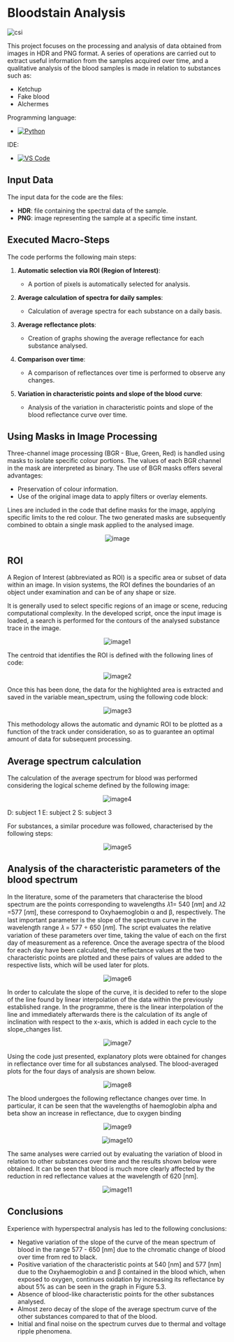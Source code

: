 # Bloodstain Analysis

![csi](https://github.com/user-attachments/assets/1364b310-d910-479f-8990-dbe40ef06afe)

This project focuses on the processing and analysis of data obtained from images in HDR and PNG format. A series of operations are carried out to extract useful information from the samples acquired over time, and a qualitative analysis of the blood samples is made in relation to substances such as:
- Ketchup
- Fake blood
- Alchermes

Programming language:
- [![Python](https://img.shields.io/badge/Python-3776AB?style=for-the-badge&logo=python&logoColor=white)](https://www.python.org/)

IDE:
- [![VS Code](https://img.shields.io/badge/Visual_Studio_Code-0078D4?style=for-the-badge&logo=visual%20studio%20code&logoColor=white)](https://code.visualstudio.com/)


## Input Data

The input data for the code are the files:

- **HDR**: file containing the spectral data of the sample.
- **PNG**: image representing the sample at a specific time instant.

## Executed Macro-Steps

The code performs the following main steps:

1. **Automatic selection via ROI (Region of Interest)**:
   - A portion of pixels is automatically selected for analysis.
   
2. **Average calculation of spectra for daily samples**:
   - Calculation of average spectra for each substance on a daily basis.
   
3. **Average reflectance plots**:
   - Creation of graphs showing the average reflectance for each substance analysed.

4. **Comparison over time**:
   - A comparison of reflectances over time is performed to observe any changes.

5. **Variation in characteristic points and slope of the blood curve**:
   - Analysis of the variation in characteristic points and slope of the blood reflectance curve over time.


## Using Masks in Image Processing

Three-channel image processing (BGR - Blue, Green, Red) is handled using masks to isolate specific colour portions. The values of each BGR channel in the mask are interpreted as binary. The use of BGR masks offers several advantages:

- Preservation of colour information.
- Use of the original image data to apply filters or overlay elements.

Lines are included in the code that define masks for the image, applying specific limits to the red colour. The two generated masks are subsequently combined to obtain a single mask applied to the analysed image.

<p align="center">
  <img src="https://github.com/user-attachments/assets/3352f6fc-3917-4143-8e96-c5dabdad5c0d" alt="image"/>
</p>


## ROI
A Region of Interest (abbreviated as ROI) is a specific area or subset of data within an image. In vision systems, the ROI defines the boundaries of an object under examination and can be of any shape or size.

It is generally used to select specific regions of an image or scene, reducing computational complexity.
In the developed script, once the input image is loaded, a search is performed for the contours of the analysed substance trace in the image.

<p align="center">
  <img src="https://github.com/user-attachments/assets/c0043e6f-ae4d-416a-9edc-9083c3dd7bef" alt="image1"/>
</p>

The centroid that identifies the ROI is defined with the following lines of code:
<p align="center">
  <img src="https://github.com/user-attachments/assets/e0c032bf-4f44-4e34-9ad0-5e155f0ab61a" alt="image2"/>
</p>

Once this has been done, the data for the highlighted area is extracted and saved in the variable mean_spectrum, using the following code block:
<p align="center">
  <img src="https://github.com/user-attachments/assets/610ef861-b731-4f5b-ae68-e1d561a57bd1" alt="image3"/>
</p>

This methodology allows the automatic and dynamic ROI to be plotted as a function of the track under consideration, so as to guarantee an optimal amount of data for subsequent processing.

## Average spectrum calculation
The calculation of the average spectrum for blood was performed considering the logical scheme defined by the following image:
<p align="center">
  <img src="https://github.com/user-attachments/assets/c23e2bc0-70e5-4b48-87da-6da7eabf56a3" alt="image4"/>
</p>
D: subject 1
E: subject 2
S: subject 3

For substances, a similar procedure was followed, characterised by the following steps:
<p align="center">
  <img src="https://github.com/user-attachments/assets/b7a6d07e-97a6-439e-8e40-c4799b35d643" alt="image5"/>
</p>

## Analysis of the characteristic parameters of the blood spectrum
In the literature, some of the parameters that characterise the blood spectrum are the points corresponding to wavelengths 𝜆1= 540 [𝑛𝑚] and 𝜆2 =577 [𝑛𝑚], these correspond to Oxyhaemoglobin α and β, respectively. The last important parameter is the slope of the spectrum curve in the wavelength range 𝜆 = 577 ÷ 650 [𝑛𝑚].
The script evaluates the relative variation of these parameters over time, taking the value of each on the first day of measurement as a reference.
Once the average spectra of the blood for each day have been calculated, the reflectance values at the two characteristic points are plotted and these pairs of values are added to the respective lists, which will be used later for plots.

<p align="center">
  <img src="https://github.com/user-attachments/assets/3779d3c9-58c9-49dc-a9d9-fb0561529f0f" alt="image6"/>
</p>

In order to calculate the slope of the curve, it is decided to refer to the slope of the line found by linear interpolation of the data within the previously established range. In the programme, there is the linear interpolation of the line and immediately afterwards there is the calculation of its angle of inclination with respect to the x-axis, which is added in each cycle to the slope_changes list.

<p align="center">
  <img src="https://github.com/user-attachments/assets/243c3d5f-9ef6-48b5-a4a7-18079ae10b68" alt="image7"/>
</p>

Using the code just presented, explanatory plots were obtained for changes in reflectance over time for all substances analysed.
The blood-averaged plots for the four days of analysis are shown below.

<p align="center">
  <img src="https://github.com/user-attachments/assets/739891bf-c5c3-4dab-9d07-cc48f59a6d58" alt="image8"/>
</p>

The blood undergoes the following reflectance changes over time. In particular, it can be seen that the wavelengths of haemoglobin alpha and beta show an increase in reflectance, due to oxygen binding
<p align="center">
  <img src="https://github.com/user-attachments/assets/c7cda579-c343-48b0-b442-e897be07c66d" alt="image9"/>
</p>

<p align="center">
  <img src="https://github.com/user-attachments/assets/3b950d08-198f-427b-96ef-d66da2160dba" alt="image10"/>
</p>

The same analyses were carried out by evaluating the variation of blood in relation to other substances over time and the results shown below were obtained. It can be seen that blood is much more clearly affected by the reduction in red reflectance values at the wavelength of 620 [nm].
<p align="center">
  <img src="https://github.com/user-attachments/assets/60df2f59-b5c6-4d45-a1ba-7079b80c568f" alt="image11"/>
</p>

## Conclusions
Experience with hyperspectral analysis has led to the following conclusions:
- Negative variation of the slope of the curve of the mean spectrum of blood in the range 577 - 650 [nm] due to the chromatic change of blood over time from red to black.
- Positive variation of the characteristic points at 540 [nm] and 577 [nm] due to the Oxyhaemoglobin α and β contained in the blood which, when exposed to oxygen, continues oxidation by increasing its reflectance by about 5% as can be seen in the graph in Figure 5.3.
- Absence of blood-like characteristic points for the other substances analysed.
- Almost zero decay of the slope of the average spectrum curve of the other substances compared to that of the blood.
- Initial and final noise on the spectrum curves due to thermal and voltage ripple phenomena.

